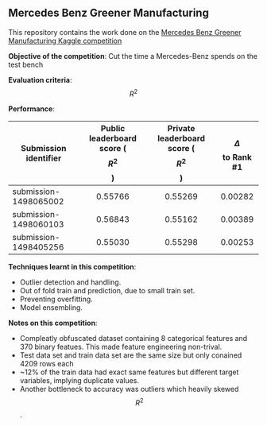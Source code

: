 ## Mercedes Benz Greener Manufacturing 

This repository contains the work done on the [Mercedes Benz Greener Manufacturing Kaggle competition](https://www.kaggle.com/c/mercedes-benz-greener-manufacturing) 

**Objective of the competition**: Cut the time a Mercedes-Benz spends on the test bench

**Evaluation criteria**: $$R^2$$

**Performance**: 

| Submission identifier   |      Public leaderboard score ($$R^2$$)      |  Private leaderboard score ($$R^2$$) | $$\Delta$$ to Rank #1 | 
|----------|:-------------:|:------:| :------:|
| submission-1498065002 |  0.55766 | 0.55269 | 0.00282|
| submission-1498060103 |    0.56843   |   0.55162 | 0.00389|
| submission-1498405256 | 0.55030 |    0.55298 | 0.00253|

**Techniques learnt in this competition**:
* Outlier detection and handling.
* Out of fold train and prediction, due to small train set.
* Preventing overfitting.
* Model ensembling.


**Notes on this competition**:
* Compleatly obfuscated dataset containing 8 categorical features and 370 binary featues. This made feature engineering non-trival.  
* Test data set and train data set are the same size but only conained 4209 rows each
* ~12% of the train data had exact same features but different target variables, implying duplicate values. 
* Another bottleneck to accuracy was outliers which heavily skewed $$R^2$$.  
